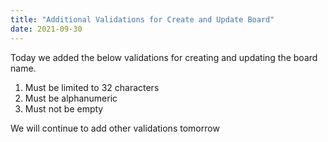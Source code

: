```yaml
---
title: "Additional Validations for Create and Update Board"
date: 2021-09-30
---
```


Today we added the below validations for creating and updating the board name. 

1. Must be limited to 32 characters
2. Must be alphanumeric
3. Must not be empty

We will continue to add other validations tomorrow
